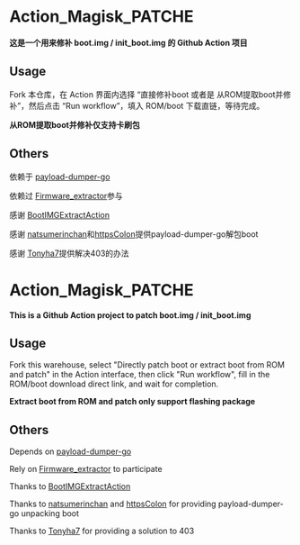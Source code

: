 # Action_Magisk_PATCHE

**这是一个用来修补 boot.img / init_boot.img 的 Github Action 项目**

## Usage

Fork 本仓库，在 Action 界面内选择 “直接修补boot 或者是 从ROM提取boot并修补”，然后点击 “Run workflow”，填入 ROM/boot 下载直链，等待完成。

**从ROM提取boot并修补仅支持卡刷包**

## Others
依赖于 [payload-dumper-go](https://github.com/ssut/payload-dumper-go)

依赖过 [Firmware_extractor](https://github.com/ShivamKumarJha/Firmware_extractor)参与

感谢 [BootIMGExtractAction](https://github.com/tosasitill/BootIMGExtractAction)

感谢 [natsumerinchan](https://github.com/natsumerinchan)和[httpsColon](https://github.com/httpsColon)提供payload-dumper-go解包boot

感谢 [Tonyha7](https://github.com/Tonyha7)提供解决403的办法

# Action_Magisk_PATCHE

**This is a Github Action project to patch boot.img / init_boot.img**

## Usage

Fork this warehouse, select "Directly patch boot or extract boot from ROM and patch" in the Action interface, then click "Run workflow", fill in the ROM/boot download direct link, and wait for completion.

**Extract boot from ROM and patch only support flashing package**

## Others
Depends on [payload-dumper-go](https://github.com/ssut/payload-dumper-go)

Rely on [Firmware_extractor](https://github.com/ShivamKumarJha/Firmware_extractor) to participate

Thanks to [BootIMGExtractAction](https://github.com/tosasitill/BootIMGExtractAction)

Thanks to [natsumerinchan](https://github.com/natsumerinchan) and [httpsColon](https://github.com/httpsColon) for providing payload-dumper-go unpacking boot

Thanks to [Tonyha7](https://github.com/Tonyha7) for providing a solution to 403
